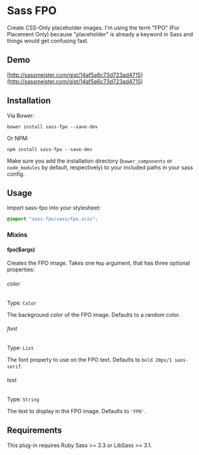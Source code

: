 # Sass FPO

Create CSS-Only placeholder images. I'm using the term "FPO" (For Placement Only) because "placeholder" is already a keyword in Sass and things would get confusing fast.

## Demo

[http://sassmeister.com/gist/14af5a6c73d723ad4715](http://sassmeister.com/gist/14af5a6c73d723ad4715)

## Installation

Via Bower:

```
bower install sass-fpo --save-dev
```

Or NPM:

```
npm install sass-fpo --save-dev
```

Make sure you add the installation directory (`bower_components` or `node_modules` by default, respectively) to your included paths in your sass config.

## Usage

Import sass-fpo into your stylesheet:

``` scss
@import "sass-fpo/sass/fpo.scss";
```

### Mixins

#### fpo($args)

Creates the FPO image. Takes one `Map` argument, that has three optional properties:

###### color

Type: `Color`

The background color of the FPO image. Defaults to a random color.

###### font

Type: `List`

The font property to use on the FPO text. Defaults to `bold 20px/1 sans-serif`.

###### text

Type: `String`

The text to display in the FPO image. Defaults to `'FPO'`.

## Requirements

This plug-in requires Ruby Sass >= 3.3 or LibSass >= 3.1. 